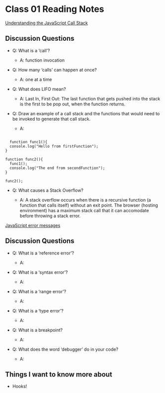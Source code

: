 # Class 01 Reading Notes

[Understanding the JavaScript Call Stack](https://medium.freecodecamp.org/understanding-the-javascript-call-stack-861e41ae61d4)

## Discussion Questions

- Q: What is a ‘call’?

  - A: function invocation

- Q: How many ‘calls’ can happen at once?

  - A: one at a time

- Q: What does LIFO mean?

  - A: Last In, First Out: The last function that gets pushed into the stack is the first to be pop out, when the function returns.

- Q: Draw an example of a call stack and the functions that would need to be invoked to generate that call stack.

  - A:

```JS

  function func1(){
  console.log("Hello from firstFunction");
}

function func2(){
  func1();
  console.log("The end from secondFunction");
}

func2();

```

- Q: What causes a Stack Overflow?

  - A: A stack overflow occurs when there is a recursive function (a function that calls itself) without an exit point. The browser (hosting environment) has a maximum stack call that it can accomodate before throwing a stack error.

[JavaScript error messages](https://codeburst.io/javascript-error-messages-debugging-d23f84f0ae7c)

## Discussion Questions

- Q: What is a ‘reference error’?

  - A:

- Q: What is a ‘syntax error’?

  - A:

- Q: What is a ‘range error’?

  - A:

- Q: What is a ‘type error’?

  - A:

- Q: What is a breakpoint?

  - A:

- Q: What does the word ‘debugger’ do in your code?

  - A:

## Things I want to know more about

- Hooks!

